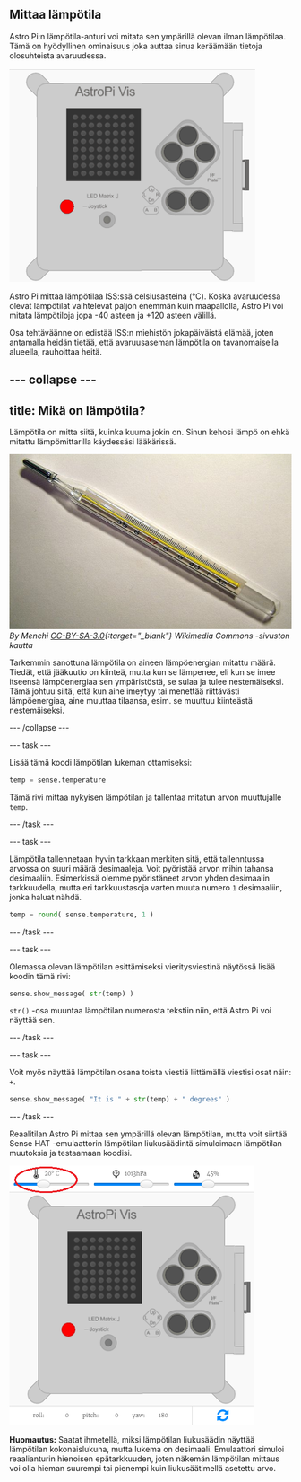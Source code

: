 ## Mittaa lämpötila

Astro Pi:n lämpötila-anturi voi mitata sen ympärillä olevan ilman lämpötilaa. Tämä on hyödyllinen ominaisuus joka auttaa sinua keräämään tietoja olosuhteista avaruudessa.

![Viesti lämpötilasta](images/degrees-message.gif)

Astro Pi mittaa lämpötilaa ISS:ssä celsiusasteina (&deg;C). Koska avaruudessa olevat lämpötilat vaihtelevat paljon enemmän kuin maapallolla, Astro Pi voi mitata lämpötiloja jopa -40 asteen ja +120 asteen välillä.

Osa tehtäväänne on edistää ISS:n miehistön jokapäiväistä elämää, joten antamalla heidän tietää, että avaruusaseman lämpötila on tavanomaisella alueella, rauhoittaa heitä.

## \--- collapse \---

## title: Mikä on lämpötila?

Lämpötila on mitta siitä, kuinka kuuma jokin on. Sinun kehosi lämpö on ehkä mitattu lämpömittarilla käydessäsi lääkärissä.

![Lämpömittari](images/thermometer.JPG) *By Menchi [CC-BY-SA-3.0](http://creativecommons.org/licenses/by-sa/3.0/){:target="_blank"} Wikimedia Commons -sivuston kautta*

Tarkemmin sanottuna lämpötila on aineen lämpöenergian mitattu määrä. Tiedät, että jääkuutio on kiinteä, mutta kun se lämpenee, eli kun se imee itseensä lämpöenergiaa sen ympäristöstä, se sulaa ja tulee nestemäiseksi. Tämä johtuu siitä, että kun aine imeytyy tai menettää riittävästi lämpöenergiaa, aine muuttaa tilaansa, esim. se muuttuu kiinteästä nestemäiseksi.

\--- /collapse \---

\--- task \---

Lisää tämä koodi lämpötilan lukeman ottamiseksi:

```python
temp = sense.temperature
```

Tämä rivi mittaa nykyisen lämpötilan ja tallentaa mitatun arvon muuttujalle `temp`.

\--- /task \---

\--- task \---

Lämpötila tallennetaan hyvin tarkkaan merkiten sitä, että tallenntussa arvossa on suuri määrä desimaaleja. Voit pyöristää arvon mihin tahansa desimaaliin. Esimerkissä olemme pyöristäneet arvon yhden desimaalin tarkkuudella, mutta eri tarkkuustasoja varten muuta numero `1` desimaaliin, jonka haluat nähdä.

```python
temp = round( sense.temperature, 1 )
```

\--- /task \---

\--- task \---

Olemassa olevan lämpötilan esittämiseksi vieritysviestinä näytössä lisää koodin tämä rivi:

```python
sense.show_message( str(temp) )
```

`str()` -osa muuntaa lämpötilan numerosta tekstiin niin, että Astro Pi voi näyttää sen.

\--- /task \---

\--- task \---

Voit myös näyttää lämpötilan osana toista viestiä liittämällä viestisi osat näin: `+`.

```python
sense.show_message( "It is " + str(temp) + " degrees" )
```

\--- /task \---

Reaalitilan Astro Pi mittaa sen ympärillä olevan lämpötilan, mutta voit siirtää Sense HAT -emulaattorin lämpötilan liukusäädintä simuloimaan lämpötilan muutoksia ja testaamaan koodisi.

![Lämpötilan liukusäädin](images/temperature-slider.png)

**Huomautus:** Saatat ihmetellä, miksi lämpötilan liukusäädin näyttää lämpötilan kokonaislukuna, mutta lukema on desimaali. Emulaattori simuloi reaalianturin hienoisen epätarkkuuden, joten näkemän lämpötilan mittaus voi olla hieman suurempi tai pienempi kuin liukusäätimellä asetettu arvo.